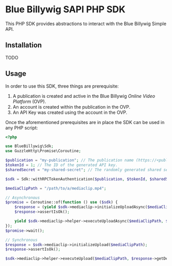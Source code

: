 # Blue Billywig SAPI PHP SDK

This PHP SDK provides abstractions to interact with the Blue Billywig Simple API.

## Installation

TODO

## Usage

In order to use this SDK, three things are prerequisite:

1. A publication is created and active in the Blue Billywig _Online Video Platform_ (OVP).
2. An account is created within the publication in the OVP.
3. An API Key was created using the account in the OVP.

Once the aforementioned prerequisites are in place the SDK can be used in any PHP script:

```php
<?php

use BlueBillywig\Sdk;
use GuzzleHttp\Promise\Coroutine;

$publication = "my-publication"; // The publication name (https://<publication name>.bbvms.com) in which the account and API key were created.
$tokenId = 1; // The ID of the generated API key.
$sharedSecret = "my-shared-secret"; // The randomly generated shared secret.

$sdk = Sdk::withRPCTokenAuthentication($publication, $tokenId, $sharedSecret);

$mediaClipPath = "/path/to/a/mediaclip.mp4";

// Asynchronous
$promise = Coroutine::of(function () use ($sdk) {
    $response = (yield $sdk->mediaclip->initializeUploadAsync($mediaClipPath));
    $response->assertIsOk();

    yield $sdk->mediaclip->helper->executeUploadAsync($mediaClipPath, $response->getDecodedBody());
});
$promise->wait();

// Synchronous
$response = $sdk->mediaclip->initializeUpload($mediaClipPath);
$response->assertIsOk();

$sdk->mediaclip->helper->executeUpload($mediaClipPath, $response->getDecodedBody());
```
